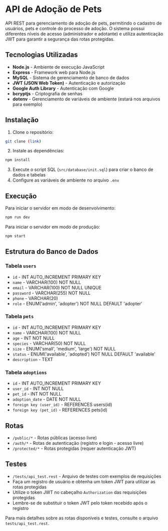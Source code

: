 # API de Adoção de Pets

API REST para gerenciamento de adoção de pets, permitindo o cadastro de usuários, pets e controle do processo de adoção. O sistema possui diferentes níveis de acesso (administrador e adotante) e utiliza autenticação JWT para garantir a segurança das rotas protegidas.

## Tecnologias Utilizadas

- **Node.js** - Ambiente de execução JavaScript
- **Express** - Framework web para Node.js
- **MySQL** - Sistema de gerenciamento de banco de dados
- **JWT (JSON Web Token)** - Autenticação e autorização
- **Google Auth Library** - Autenticação com Google
- **bcryptjs** - Criptografia de senhas
- **dotenv** - Gerenciamento de variáveis de ambiente (estará nos arquivos para exemplo)

## Instalação

1. Clone o repositório:
```bash
git clone (link)
```
2. Instale as dependências:
```bash
npm install
```
3. Execute o script SQL (`src/database/init.sql`) para criar o banco de dados e tabelas
4. Configure as variáveis de ambiente no arquivo `.env`

## Execução

Para iniciar o servidor em modo de desenvolvimento:
```bash
npm run dev
```

Para iniciar o servidor em modo de produção:
```bash
npm start
```

## Estrutura do Banco de Dados

### Tabela `users`
- `id` - INT AUTO_INCREMENT PRIMARY KEY
- `name` - VARCHAR(100) NOT NULL
- `email` - VARCHAR(100) NOT NULL UNIQUE
- `password` - VARCHAR(255) NOT NULL
- `phone` - VARCHAR(20)
- `role` - ENUM('admin', 'adopter') NOT NULL DEFAULT 'adopter'

### Tabela `pets`
- `id` - INT AUTO_INCREMENT PRIMARY KEY
- `name` - VARCHAR(100) NOT NULL
- `age` - INT NOT NULL
- `species` - VARCHAR(50) NOT NULL
- `size` - ENUM('small', 'medium', 'large') NOT NULL
- `status` - ENUM('available', 'adopted') NOT NULL DEFAULT 'available'
- `description` - TEXT

### Tabela `adoptions`
- `id` - INT AUTO_INCREMENT PRIMARY KEY
- `user_id` - INT NOT NULL
- `pet_id` - INT NOT NULL
- `adoption_date` - DATE NOT NULL
- `foreign key (user_id)` - REFERENCES users(id)
- `foreign key (pet_id)` - REFERENCES pets(id)

## Rotas

- `/public/*` - Rotas públicas (acesso livre)
- `/auth/*` - Rotas de autenticação (registro e login - acesso livre)
- `/protected/*` - Rotas protegidas (requer autenticação JWT)

## Testes

- `/tests/api_test.rest` - Arquivo de testes com exemplos de requisições
- Faça um registro de usuário e obtenha um token JWT para utilizar as rotas protegidas
- Utilize o token JWT no cabeçalho `Authorization` das requisições protegidas
- Lembre-se de substituir o token JWT pelo token recebido após o registro

Para mais detalhes sobre as rotas disponíveis e testes, consulte o arquivo `tests/api_test.rest`.